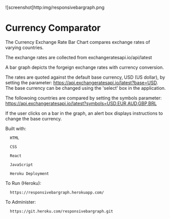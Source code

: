 ![screenshot]http:img/responsivebargraph.png

Currency Comparator
===================

The Currency Exchange Rate Bar Chart compares exchange rates of varying countries.

The exchange rates are collected from exchangeratesapi.io/api/latest

A bar graph depicts the forgeign exchange rates with currency conversion.

The rates are quoted against the default base currency, USD (US dollar), by setting the parameter:
https://api.exchangeratesapi.io/latest?base=USD. The base currency can be changed using the 'select' box in the application.

The followoing countries are compared by setting the symbols parameter:
https://api.exchangeratesapi.io/latest?symbols=USD,EUR,AUD,GBP,BRL

If the user clicks on a bar in the graph, an alert box displays instructions to change the base currency.


Built with:


      HTML

      CSS

      React

      JavaScript

      Heroku Deployment
   

To Run (Heroku):
   

      https://responsivebargraph.herokuapp.com/     
      
      
To Administer:


      https://git.heroku.com/responsivebargraph.git

